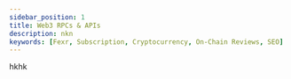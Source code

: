 ```yaml
---
sidebar_position: 1
title: Web3 RPCs & APIs
description: nkn
keywords: [Fexr, Subscription, Cryptocurrency, On-Chain Reviews, SEO]
---
```

hkhk
